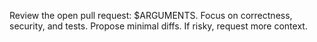 Review the open pull request: $ARGUMENTS.
Focus on correctness, security, and tests.
Propose minimal diffs. If risky, request more context.
